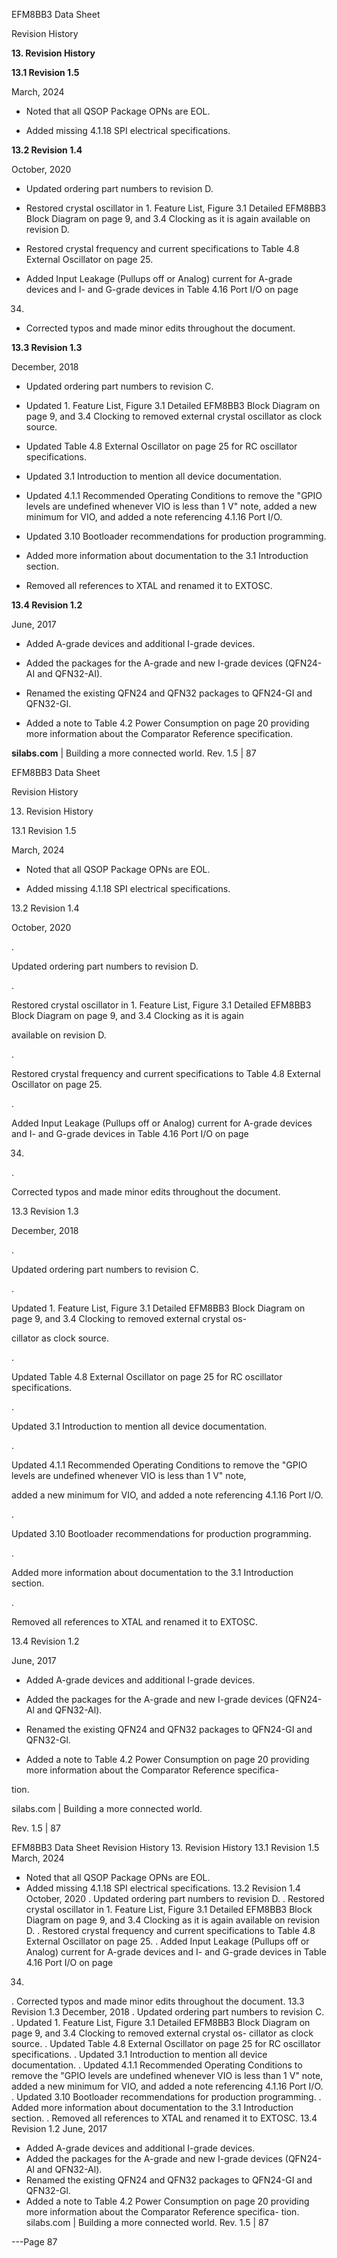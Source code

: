 EFM8BB3 Data Sheet

Revision History

**13. Revision History**

**13.1 Revision 1.5**

March, 2024

 - Noted that all QSOP Package OPNs are EOL.

 - Added missing 4.1.18 SPI electrical specifications.

**13.2 Revision 1.4**

October, 2020

 - Updated ordering part numbers to revision D.

 - Restored crystal oscillator in 1. Feature List, Figure 3.1 Detailed EFM8BB3 Block Diagram on page 9, and 3.4 Clocking as it is again
available on revision D.

 - Restored crystal frequency and current specifications to Table 4.8 External Oscillator on page 25.

 - Added Input Leakage (Pullups off or Analog) current for A-grade devices and I- and G-grade devices in Table 4.16 Port I/O on page
34.

 - Corrected typos and made minor edits throughout the document.

**13.3 Revision 1.3**

December, 2018

 - Updated ordering part numbers to revision C.

 - Updated 1. Feature List, Figure 3.1 Detailed EFM8BB3 Block Diagram on page 9, and 3.4 Clocking to removed external crystal oscillator as clock source.

 - Updated Table 4.8 External Oscillator on page 25 for RC oscillator specifications.

 - Updated 3.1 Introduction to mention all device documentation.

 - Updated 4.1.1 Recommended Operating Conditions to remove the "GPIO levels are undefined whenever VIO is less than 1 V" note,
added a new minimum for VIO, and added a note referencing 4.1.16 Port I/O.

 - Updated 3.10 Bootloader recommendations for production programming.

 - Added more information about documentation to the 3.1 Introduction section.

 - Removed all references to XTAL and renamed it to EXTOSC.

**13.4 Revision 1.2**

June, 2017

 - Added A-grade devices and additional I-grade devices.

 - Added the packages for the A-grade and new I-grade devices (QFN24-AI and QFN32-AI).

 - Renamed the existing QFN24 and QFN32 packages to QFN24-GI and QFN32-GI.

 - Added a note to Table 4.2 Power Consumption on page 20 providing more information about the Comparator Reference specification.

**silabs.com** | Building a more connected world. Rev. 1.5 | 87



EFM8BB3 Data Sheet

Revision History

13. Revision History

13.1 Revision 1.5

March, 2024

+ Noted that all QSOP Package OPNs are EOL.

+ Added missing 4.1.18 SPI electrical specifications.

13.2 Revision 1.4

October, 2020

.

Updated ordering part numbers to revision D.

.

Restored crystal oscillator in 1. Feature List, Figure 3.1 Detailed EFM8BB3 Block Diagram on page 9, and 3.4 Clocking as it is again

available on revision D.

.

Restored crystal frequency and current specifications to Table 4.8 External Oscillator on page 25.

.

Added Input Leakage (Pullups off or Analog) current for A-grade devices and I- and G-grade devices in Table 4.16 Port I/O on page

34.

.

Corrected typos and made minor edits throughout the document.

13.3 Revision 1.3

December, 2018

.

Updated ordering part numbers to revision C.

.

Updated 1. Feature List, Figure 3.1 Detailed EFM8BB3 Block Diagram on page 9, and 3.4 Clocking to removed external crystal os-

cillator as clock source.

.

Updated Table 4.8 External Oscillator on page 25 for RC oscillator specifications.

.

Updated 3.1 Introduction to mention all device documentation.

.

Updated 4.1.1 Recommended Operating Conditions to remove the "GPIO levels are undefined whenever VIO is less than 1 V" note,

added a new minimum for VIO, and added a note referencing 4.1.16 Port I/O.

.

Updated 3.10 Bootloader recommendations for production programming.

.

Added more information about documentation to the 3.1 Introduction section.

.

Removed all references to XTAL and renamed it to EXTOSC.

13.4 Revision 1.2

June, 2017

+ Added A-grade devices and additional I-grade devices.

+ Added the packages for the A-grade and new I-grade devices (QFN24-Al and QFN32-Al).

+ Renamed the existing QFN24 and QFN32 packages to QFN24-GI and QFN32-Gl.

+ Added a note to Table 4.2 Power Consumption on page 20 providing more information about the Comparator Reference specifica-

tion.

silabs.com | Building a more connected world.

Rev. 1.5 | 87

EFM8BB3 Data Sheet
Revision History
13. Revision History
13.1 Revision 1.5
March, 2024
+ Noted that all QSOP Package OPNs are EOL.
+ Added missing 4.1.18 SPI electrical specifications.
13.2 Revision 1.4
October, 2020
. Updated ordering part numbers to revision D.
. Restored crystal oscillator in 1. Feature List, Figure 3.1 Detailed EFM8BB3 Block Diagram on page 9, and 3.4 Clocking as it is again
available on revision D.
. Restored crystal frequency and current specifications to Table 4.8 External Oscillator on page 25.
. Added Input Leakage (Pullups off or Analog) current for A-grade devices and I- and G-grade devices in Table 4.16 Port I/O on page
34.
. Corrected typos and made minor edits throughout the document.
13.3 Revision 1.3
December, 2018
. Updated ordering part numbers to revision C.
. Updated 1. Feature List, Figure 3.1 Detailed EFM8BB3 Block Diagram on page 9, and 3.4 Clocking to removed external crystal os-
cillator as clock source.
. Updated Table 4.8 External Oscillator on page 25 for RC oscillator specifications.
. Updated 3.1 Introduction to mention all device documentation.
. Updated 4.1.1 Recommended Operating Conditions to remove the "GPIO levels are undefined whenever VIO is less than 1 V" note,
added a new minimum for VIO, and added a note referencing 4.1.16 Port I/O.
. Updated 3.10 Bootloader recommendations for production programming.
. Added more information about documentation to the 3.1 Introduction section.
. Removed all references to XTAL and renamed it to EXTOSC.
13.4 Revision 1.2
June, 2017
+ Added A-grade devices and additional I-grade devices.
+ Added the packages for the A-grade and new I-grade devices (QFN24-Al and QFN32-Al).
+ Renamed the existing QFN24 and QFN32 packages to QFN24-GI and QFN32-Gl.
+ Added a note to Table 4.2 Power Consumption on page 20 providing more information about the Comparator Reference specifica-
tion.
silabs.com | Building a more connected world. Rev. 1.5 | 87


---Page 87 

